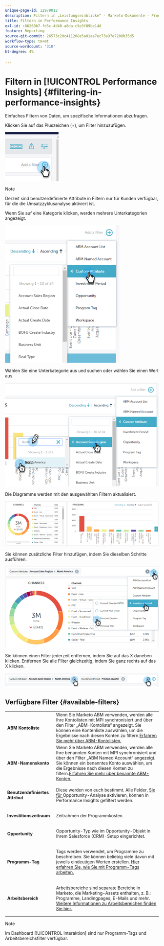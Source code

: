 ```yaml
---
unique-page-id: 12979012
description: Filtern in „Leistungseinblicke“ - Marketo-Dokumente - Produktdokumentation
title: Filtern in Performance Insights
exl-id: c86260b7-fd5c-4d40-a8da-c9e3f09be14d
feature: Reporting
source-git-commit: 26573c20c411208e5a01aa7ec73a97e7208b35d5
workflow-type: tm+mt
source-wordcount: '310'
ht-degree: 4%

---
```


# Filtern in [!UICONTROL Performance Insights] {#filtering-in-performance-insights}

Einfaches Filtern von Daten, um spezifische Informationen abzufragen.

Klicken Sie auf das Pluszeichen (+), um Filter hinzuzufügen.

![](assets/1-1.png)

>[!NOTE]
>
>Derzeit sind benutzerdefinierte Attribute in Filtern nur für Kunden verfügbar, für die die Umsatzzyklusanalyse aktiviert ist.

Wenn Sie auf eine Kategorie klicken, werden mehrere Unterkategorien angezeigt.

![](assets/two-1.png)

Wählen Sie eine Unterkategorie aus und suchen oder wählen Sie einen Wert aus.

![](assets/three.png)

Die Diagramme werden mit den ausgewählten Filtern aktualisiert.

![](assets/four-1.png)

Sie können zusätzliche Filter hinzufügen, indem Sie dieselben Schritte ausführen.

![](assets/five.png)

Sie können einen Filter jederzeit entfernen, indem Sie auf das X daneben klicken. Entfernen Sie alle Filter gleichzeitig, indem Sie ganz rechts auf das X klicken.

![](assets/6-2.png)

## Verfügbare Filter {#available-filters}

<table>
 <tbody>
  <tr>
   <td colspan="1"><strong><span class="uicontrol">ABM Kontoliste</span></strong></td>
   <td colspan="1">Wenn Sie Marketo ABM verwenden, werden alle Ihre Kontolisten mit MPI synchronisiert und über den Filter „ABM-Kontoliste“ angezeigt. Sie können eine Kontenliste auswählen, um die Ergebnisse nach diesen Konten zu filtern.<a href="https://docs.marketo.com/display/public/DOCS/Account-Based+Web+Marketing+with+ABM" rel="nofollow">Erfahren Sie mehr über ABM-Kontolisten.</a></td>
  </tr>
  <tr>
   <td colspan="1"><strong><span class="uicontrol">ABM-Namenskonto</span></strong></td>
   <td colspan="1">Wenn Sie Marketo ABM verwenden, werden alle Ihre benannten Konten mit MPI synchronisiert und über den Filter „ABM Named Account“ angezeigt. Sie können ein benanntes Konto auswählen, um die Ergebnisse nach diesen Konten zu filtern.<a href="https://docs.marketo.com/x/eaCt" rel="nofollow">Erfahren Sie mehr über benannte ABM-Konten.</a></td>
  </tr>
  <tr>
   <td colspan="1"><strong><span class="uicontrol">Benutzerdefiniertes Attribut</span></strong></td>
   <td colspan="1"><p>Diese werden von euch bestimmt. Alle Felder, <a href="/help/marketo/product-docs/reporting/revenue-cycle-analytics/revenue-tools/enabling-custom-field-sync-for-revenue-cycle-analytics.md" rel="nofollow"> Sie für </a> Opportunity-Analyse aktivieren, können in Performance Insights gefiltert werden.</p></td>
  </tr>
  <tr>
   <td colspan="1"><p><strong><span class="uicontrol">Investitionszeitraum</span></strong></p></td>
   <td colspan="1"><p>Zeitrahmen der Programmkosten.</p></td>
  </tr>
  <tr>
   <td colspan="1"><p><strong><span class="uicontrol">Opportunity</span></strong></p></td>
   <td colspan="1"><p>Opportunity-Typ wie im Opportunity-Objekt in Ihrem Salesforce (CRM)-Setup eingerichtet.</p></td>
  </tr>
  <tr>
   <td><p><strong><span class="uicontrol">Programm-Tag</span></strong></p></td>
   <td><p>Tags werden verwendet, um Programme zu beschreiben. Sie können beliebig viele davon mit jeweils eindeutigen Werten erstellen. <a href="/help/marketo/product-docs/administration/tags/create-a-new-program-tag-and-tag-values.md" rel="nofollow">Hier erfahren Sie, wie Sie mit Programm-Tags arbeiten.</a></p></td>
  </tr>
  <tr>
   <td><strong><span class="uicontrol">Arbeitsbereich</span></strong></td>
   <td><p>Arbeitsbereiche sind separate Bereiche in Marketo, die Marketing-Assets enthalten, z. B.: Programme, Landingpages, E-Mails und mehr. <a href="/help/marketo/product-docs/administration/workspaces-and-person-partitions/understanding-workspaces-and-person-partitions.md" rel="nofollow">Weitere Informationen zu Arbeitsbereichen finden Sie hier.</a></p></td>
  </tr>
 </tbody>
</table>

>[!NOTE]
>
>Im Dashboard [!UICONTROL Interaktion] sind nur Programm-Tags und Arbeitsbereichsfilter verfügbar.
